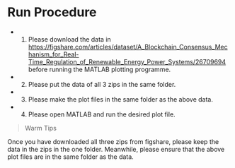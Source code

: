 # Run Procedure

* 1) Please download the data in https://figshare.com/articles/dataset/A_Blockchain_Consensus_Mechanism_for_Real-Time_Regulation_of_Renewable_Energy_Power_Systems/26709694 before running the MATLAB plotting programme.
* 2) Please put the data of all 3 zips in the same folder.
* 3) Please make the plot files in the same folder as the above data.
* 4) Please open MATLAB and run the desired plot file.

> Warm Tips
> 
Once you have downloaded all three zips from figshare, please keep the data in the zips in the one folder. Meanwhile, please ensure that the above plot files are in the same folder as the data.
